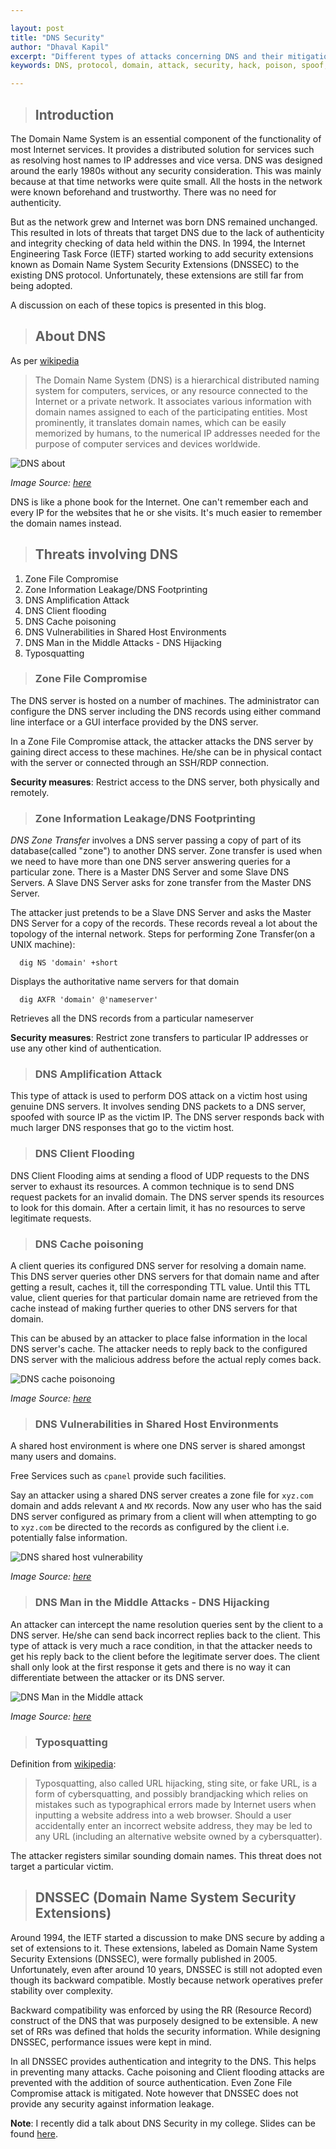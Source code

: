 ```yaml
---

layout: post
title: "DNS Security"
author: "Dhaval Kapil"
excerpt: "Different types of attacks concerning DNS and their mitigation"
keywords: DNS, protocol, domain, attack, security, hack, poison, spoof, zone, compromise, footprinting, DOS, flooding, mitm, hijacking

---
```


> ## Introduction

The Domain Name System is an essential component of the functionality of most Internet services. It provides a distributed solution for services such as resolving host names to IP addresses and vice versa. DNS was designed around the early 1980s without any security consideration. This was mainly because at that time networks were quite small. All the hosts in the network were known beforehand and trustworthy. There was no need for authenticity. 

But as the network grew and Internet was born DNS remained unchanged. This resulted in lots of threats that target DNS due to the lack of authenticity and integrity checking of data held within the DNS. In 1994, the Internet Engineering Task Force (IETF) started working to add security extensions known as Domain Name System Security Extensions (DNSSEC) to the existing DNS protocol. Unfortunately, these extensions are still far from being adopted.

A discussion on each of these topics is presented in this blog.

> ## About DNS

As per [wikipedia](https://en.wikipedia.org/wiki/Domain_Name_System)

> The Domain Name System (DNS) is a hierarchical distributed naming system for computers, services, or any resource connected to the Internet or a private network. It associates various information with domain names assigned to each of the participating entities. Most prominently, it translates domain names, which can be easily memorized by humans, to the numerical IP addresses needed for the purpose of computer services and devices worldwide.

![DNS about](/assets/images/DNS-Security/dns_about.png)

_Image Source: [here](http://www.codeguru.com/cpp/sample_chapter/article.php/c12013/Sample-Chapter-Domain-Name-System.htm)_

DNS is like a phone book for the Internet. One can't remember each and every IP for the websites that he or she visits. It's much easier to remember the domain names instead.

> ## Threats involving DNS

1. Zone File Compromise
2. Zone Information Leakage/DNS Footprinting
3. DNS Amplification Attack
4. DNS Client flooding
5. DNS Cache poisoning
6. DNS Vulnerabilities in Shared Host Environments
7. DNS Man in the Middle Attacks - DNS Hijacking
8. Typosquatting

> ### Zone File Compromise

The DNS server is hosted on a number of machines. The administrator can configure the DNS server including the DNS records using either command line interface or a GUI interface provided by the DNS server.

In a Zone File Compromise attack, the attacker attacks the DNS server by gaining direct access to these machines. He/she can be in physical contact with the server or connected through an SSH/RDP connection.

**Security measures**: Restrict access to the DNS server, both physically and remotely.

> ### Zone Information Leakage/DNS Footprinting

_DNS Zone Transfer_ involves a DNS server passing a copy of part of its database(called "zone") to another DNS server. Zone transfer is used when we need to have more than one DNS server answering queries for a particular zone. There is a Master DNS Server and some Slave DNS Servers. A Slave DNS Server asks for zone transfer from the Master DNS Server.

The attacker just pretends to be a Slave DNS Server and asks the Master DNS Server for a copy of the records. These records reveal a lot about the topology of the internal network.
Steps for performing Zone Transfer(on a UNIX machine):

      dig NS 'domain' +short

Displays the authoritative name servers for that domain

      dig AXFR 'domain' @'nameserver'

Retrieves all the DNS records from a particular nameserver

**Security measures**: Restrict zone transfers to particular IP addresses or use any other kind of authentication.

> ### DNS Amplification Attack

This type of attack is used to perform DOS attack on a victim host using genuine DNS servers.
It involves sending DNS packets to a DNS server, spoofed with source IP as the victim IP. The DNS server responds back with much larger DNS responses that go to the victim host.

> ### DNS Client Flooding

DNS Client Flooding aims at sending a flood of UDP requests to the DNS server to exhaust its resources. A common technique is to send DNS request packets for an invalid domain. The DNS server spends its resources to look for this domain. After a certain limit, it has no resources to serve legitimate requests.

> ### DNS Cache poisoning

A client queries its configured DNS server for resolving a domain name. This DNS server queries other DNS servers for that domain name and after getting a result, caches it, till the corresponding TTL value. Until this TTL value, client queries for that particular domain name are retrieved from the cache instead of making further queries to other DNS servers for that domain.

This can be abused by an attacker to place false information in the local DNS server's cache. The attacker needs to reply back to the configured DNS server with the malicious address before the actual reply comes back.

![DNS cache poisonoing](/assets/images/DNS-Security/dns_cache_poisoning.png)

_Image Source: [here](https://jfdm.host.cs.st-andrews.ac.uk/notes/netsec/)_

> ### DNS Vulnerabilities in Shared Host Environments

A shared host environment is where one DNS server is shared amongst many users and domains. 

Free Services such as `cpanel` provide such facilities.

Say an attacker using a shared DNS server creates a zone file for `xyz.com` domain and adds relevant `A` and `MX` records. Now any user who has the said DNS server configured as primary from a client will when attempting to go to `xyz.com` be directed to the records as configured by the client i.e. potentially false information.

![DNS shared host vulnerability](/assets/images/DNS-Security/dns_shared_host_vulnerability.png)

_Image Source: [here](http://www.net-security.org/dl/articles/Attacking_the_DNS_Protocol.pdf)_

> ### DNS Man in the Middle Attacks - DNS Hijacking

An attacker can intercept the name resolution queries sent by the client to a DNS server. He/she can send back incorrect replies back to the client. This type of attack is very much a race condition, in that the attacker needs to get his reply back to the client before the legitimate server does. The client shall only look at the first response it gets and there is no way it can differentiate between the attacker or its DNS server.

![DNS Man in the Middle attack](/assets/images/DNS-Security/dns_mitm.png)

_Image Source: [here](http://www.net-security.org/dl/articles/Attacking_the_DNS_Protocol.pdf)_

> ### Typosquatting

Definition from [wikipedia](https://en.wikipedia.org/wiki/Typosquatting):

> Typosquatting, also called URL hijacking, sting site, or fake URL, is a form of cybersquatting, and possibly brandjacking which relies on mistakes such as typographical errors made by Internet users when inputting a website address into a web browser. Should a user accidentally enter an incorrect website address, they may be led to any URL (including an alternative website owned by a cybersquatter).

The attacker registers similar sounding domain names. This threat does not target a particular victim.

> ## DNSSEC (Domain Name System Security Extensions)

Around 1994, the IETF started a discussion to make DNS secure by adding a set of extensions to it. These extensions, labeled as Domain Name System Security Extensions (DNSSEC), were formally published in 2005. Unfortunately, even after around 10 years, DNSSEC is still not adopted even though its backward compatible. Mostly because network operatives prefer stability over complexity.

Backward compatibility was enforced by using the RR (Resource Record) construct of the DNS that was purposely designed to be extensible. A new set of RRs was defined that holds the security information. While designing DNSSEC, performance issues were kept in mind.

In all DNSSEC provides authentication and integrity to the DNS. This helps in preventing many attacks. Cache poisoning and Client flooding attacks are prevented with the addition of source authentication. Even Zone File Compromise attack is mitigated. Note however that DNSSEC does not provide any security against information leakage.

**Note**: I recently did a talk about DNS Security in my college. Slides can be found [here](https://speakerdeck.com/dhavalkapil/dns-security).